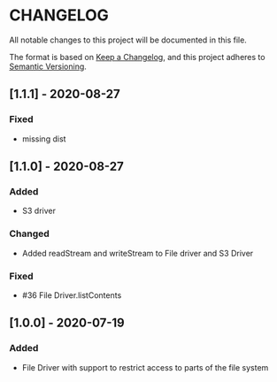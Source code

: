 # CHANGELOG
All notable changes to this project will be documented in this file.

The format is based on [Keep a Changelog](https://keepachangelog.com/en/1.0.0/),
and this project adheres to [Semantic Versioning](https://semver.org/spec/v2.0.0.html).

## [1.1.1] - 2020-08-27
### Fixed
- missing dist

## [1.1.0] - 2020-08-27

### Added

- S3 driver

### Changed
- Added readStream and writeStream to File driver and S3 Driver

### Fixed
- #36 File Driver.listContents

## [1.0.0] - 2020-07-19

### Added

- File Driver with support to restrict access to parts of the file system
